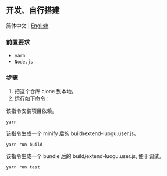 ## 开发、自行搭建

简体中文 | [English](./build.en.md)

### 前置要求
- `yarn`
- `Node.js`

### 步骤
1. 把这个仓库 clone 到本地。
2. 运行如下命令：

该指令安装项目依赖。
```
yarn
```

该指令生成一个 minify 后的 build/extend-luogu.user.js。
```
yarn run build
```

该指令生成一个 bundle 后的 build/extend-luogu.user.js, 便于调试。
```
yarn run test
```